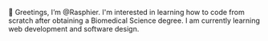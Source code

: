 👋 Greetings, I’m @Rasphier. I'm interested in learning how to code from scratch after obtaining a Biomedical Science degree. I am currently learning web development and software design.


<!---
Rasphier/Rasphier is a ✨ special ✨ repository because its `README.md` (this file) appears on your GitHub profile.
You can click the Preview link to take a look at your changes.
--->
